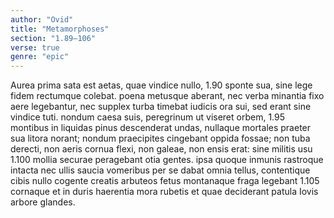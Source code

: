 ```yaml
---
author: "Ovid"
title: "Metamorphoses"
section: "1.89–106"
verse: true
genre: "epic"
---
```


  Aurea prima sata est aetas, quae vindice nullo,
1.90
sponte sua, sine lege fidem rectumque colebat.
poena metusque aberant, nec verba minantia fixo
aere legebantur, nec supplex turba timebat
iudicis ora sui, sed erant sine vindice tuti.
nondum caesa suis, peregrinum ut viseret orbem,
1.95
montibus in liquidas pinus descenderat undas,
nullaque mortales praeter sua litora norant;
nondum praecipites cingebant oppida fossae;
non tuba derecti, non aeris cornua flexi,
non galeae, non ensis erat: sine militis usu
1.100
mollia securae peragebant otia gentes.
ipsa quoque inmunis rastroque intacta nec ullis
saucia vomeribus per se dabat omnia tellus,
contentique cibis nullo cogente creatis
arbuteos fetus montanaque fraga legebant
1.105
cornaque et in duris haerentia mora rubetis
et quae deciderant patula Iovis arbore glandes.